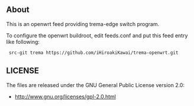 About
-----
This is an openwrt feed providing trema-edge switch program.

To configure the openwrt buildroot, edit feeds.conf and 
put this feed entry like following:
```
 src-git trema https://github.com/iHiroakiKawai/trema-openwrt.git
```

LICENSE
-------
The files are released under the GNU General Public License version 2.0:

* http://www.gnu.org/licenses/gpl-2.0.html
